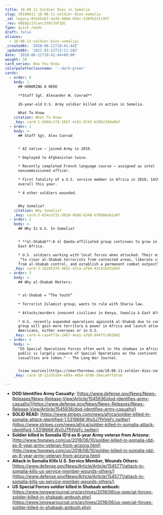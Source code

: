 ```yaml
---
title: 18.06.11 Soldier Dies in Somalia
slug: 20180611-18-06-11-soldier-dies-somalia
_id: legacy-07e55eb7-4e28-48b6-92bc-130fb21fc95f
_rev: O8E8pz1fLwnc3fN7JVF1DC
type: quick_reads
draft: false
aliases:
  - 18-06-11-soldier-dies-somalia/
_createdAt: '2018-06-11T10:41:44Z'
_updatedAt: '2021-03-22T13:11:10Z'
date: '2018-06-11T10:41:44+00:00'
weight: 50
card_series: Now You Know
colorpaletteclassname: '--dark-green'
cards:
  - order: 0
    body: |-
      ## HONORING A HERO

      **Staff Sgt. Alexander W. Conrad**

      26-year-old U.S. Army soldier killed in action in Somalia.

      What To Know
    citation: What To Know
    _key: card-1-5666c1f4-2667-4c61-9745-b29b239de6bf
  - order: 1
    body: >-
      ## Staff Sgt. Alex Conrad


      * AZ native – joined Army in 2010.

      * Deployed to Afghanistan twice.

      * Recently completed French language course – assigned as intel
      noncommissioned officer.

      * First fatality of a U.S. service member in Africa in 2018; 14th fatality
      overall this year.

      * 4 other soldiers wounded.


      Why Somalia?
    citation: Why Somalia?
    _key: card-2-034ce731-9916-4b86-8340-bf0986ab1a0f
  - order: 2
    body: >-
      ## Why Is U.S. In Somalia?


      * **al-Shabab**:A al Qaeda-affiliated group continues to grow in power in
      East Africa.

      * U.S. soldiers working with local forces when attacked. Their mission:
      _“to clear al-Shabab terrorists from contested areas, liberate villages
      from al-Shabab control, and establish a permanent combat outpost”_ (DOD).
    _key: card-3-26185378-4692-431a-af84-43c61bd3a565
  - order: 3
    body: >-
      ## Why al-Shabab Matters:


      * al-Shabab = “The Youth”

      * Terrorist Islamist group; wants to rule with Sharia law.

      * Attacks/murders innocent civilians in Kenya, Somalia & East Africa.

      * U.S. recently expanded operations againstA al-Shabab due to concerns the
      group will gain more territory & power in Africa and launch attacks on
      Americans, either overseas or in U.S.
    _key: card-4-caa4f73a-2487-4ea1-a7b0-9947fcd620d2
  - order: 4
    body: >-
      "US Special Operations Forces often work in the shadows in Africa. The
      public is largely unaware of Special Operations on the continent until
      casualties are taken." - The Long War Journal.


      [view sources](https://smarthernews.com/18-06-11-soldier-dies-somalia/)
    _key: card-10-21a7b104-e09a-40be-9706-56ece6ffafa6

---
```

* **DOD Identifies Army Casualty:** [https://www.defense.gov/News/News-Releases/News-Release-View/Article/1545936/dod-identifies-army-casualty/](https://www.defense.gov/News/News-Releases/News-Release-View/Article/1545936/dod-identifies-army-casualty/)
* **SOLID READ:** [https://www.stripes.com/news/africa/soldier-killed-in-somalia-attack-identified-1.531966#.Wx0J7fHVeFc.twitter](https://www.stripes.com/news/africa/soldier-killed-in-somalia-attack-identified-1.531966#.Wx0J7fHVeFc.twitter)
* **Soldier killed in Somalia ID’d as 8-year Army veteran from Arizona:** [http://www.foxnews.com/us/2018/06/10/soldier-killed-in-somalia-idd-as-8-year-army-veteran-from-arizona.html](http://www.foxnews.com/us/2018/06/10/soldier-killed-in-somalia-idd-as-8-year-army-veteran-from-arizona.html)
* **Attack in Somalia Kills U.S. Service Member, Wounds Others:** [https://www.defense.gov/News/Article/Article/1545771/attack-in-somalia-kills-us-service-member-wounds-others/](https://www.defense.gov/News/Article/Article/1545771/attack-in-somalia-kills-us-service-member-wounds-others/)
* **US Special Forces soldier killed in Shabaab ambush:** [https://www.longwarjournal.org/archives/2018/06/us-special-forces-soldier-killed-in-shabaab-ambush.php](https://www.longwarjournal.org/archives/2018/06/us-special-forces-soldier-killed-in-shabaab-ambush.php)
